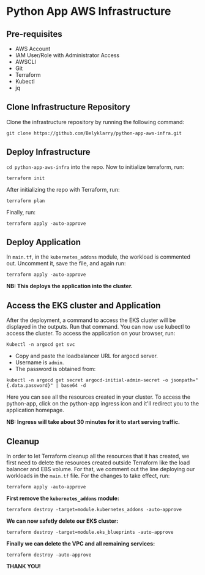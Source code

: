 # Python App AWS Infrastructure

## Pre-requisites

* AWS Account
* IAM User/Role with Administrator Access
* AWSCLI
* Git
* Terraform
* Kubectl
* jq

## Clone Infrastructure Repository

Clone the infrastructure repository by running the following command:

```console
git clone https://github.com/Belyklarry/python-app-aws-infra.git
```

## Deploy Infrastructure

```cd python-app-aws-infra``` into the repo.
Now to initialize terraform, run:

```console
terraform init
```

After initializing the repo with Terraform, run:

```console
terraform plan
```

Finally, run:

```console
terraform apply -auto-approve
```

## Deploy Application

In ```main.tf```, in the ```kubernetes_addons``` module, the workload is commented out. Uncomment it, save the file, and again run:

```console
terraform apply -auto-approve
```

**NB: This deploys the application into the cluster.**

## Access the EKS cluster and Application

After the deployment, a command to access the EKS cluster will be displayed in the outputs. Run that command.
You can now use kubectl to access the cluster.
To access the application on your browser, run:

```console
Kubectl -n argocd get svc
```

* Copy and paste the loadbalancer URL for argocd server.
* Username is ```admin```.
* The password is obtained from:

```console
kubectl -n argocd get secret argocd-initial-admin-secret -o jsonpath="{.data.password}" | base64 -d
```

Here you can see all the resources created in your cluster. To access the python-app, click on the python-app ingress icon and it'll redirect you to the application homepage.

**NB: Ingress will take about 30 minutes for it to start serving traffic.**

## Cleanup

In order to let Terraform cleanup all the resources that it has created, we first need to delete the resources created outside Terraform like the load balancer and EBS volume. For that, we comment out the line deploying our workloads in the ```main.tf``` file. For the changes to take effect, run:

```console
terraform apply -auto-approve
```

**First remove the ```kubernetes_addons``` module:**

```console
terraform destroy -target=module.kubernetes_addons -auto-approve
```

**We can now safetly delete our EKS cluster:**

```console
terraform destroy -target=module.eks_blueprints -auto-approve
```

**Finally we can delete the VPC and all remaining services:**

```console
terraform destroy -auto-approve
```

**THANK YOU!**